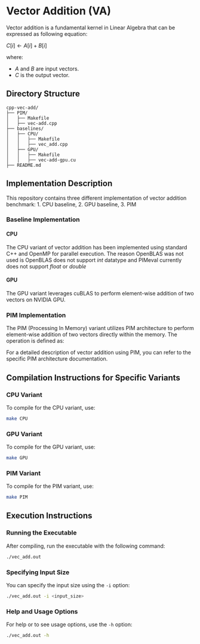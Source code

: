 # Vector Addition (VA)

Vector addition is a fundamental kernel in Linear Algebra that can be expressed as following equation:

$C[i] \leftarrow A[i] + B[i]$

where:
- $A$ and $B$ are input vectors.
- $C$ is the output vector.

## Directory Structure
```
cpp-vec-add/
├── PIM/
│   ├── Makefile
│   ├── vec-add.cpp
├── baselines/
│   ├── CPU/
│   │   ├── Makefile
│   │   ├── vec_add.cpp
│   ├── GPU/
│   │   ├── Makefile
│   │   ├── vec-add-gpu.cu
├── README.md
```

## Implementation Description

This repository contains three different implementation of vector addition benchmark: 1. CPU baseline, 2. GPU baseline, 3. PIM

### Baseline Implementation

#### CPU

The CPU variant of vector addition has been implemented using standard C++ and OpenMP for parallel execution. The reason OpenBLAS was not used is OpenBLAS does not support $int$ datatype and PIMeval currently does not support $float$ or $double$

#### GPU

The GPU variant leverages cuBLAS to perform element-wise addition of two vectors on NVIDIA GPU.

### PIM Implementation

The PIM (Processing In Memory) variant utilizes PIM architecture to perform element-wise addition of two vectors directly within the memory. The operation is defined as:

For a detailed description of vector addition using PIM, you can refer to the specific PIM architecture documentation.
  
## Compilation Instructions for Specific Variants

### CPU Variant

To compile for the CPU variant, use:

```bash
make CPU
```

### GPU Variant

To compile for the GPU variant, use:

```bash
make GPU
```

### PIM Variant

To compile for the PIM variant, use:

```bash
make PIM
```

## Execution Instructions

### Running the Executable

After compiling, run the executable with the following command:

```bash
./vec_add.out
```

### Specifying Input Size

You can specify the input size using the `-i` option:

```bash
./vec_add.out -i <input_size>
```

### Help and Usage Options

For help or to see usage options, use the `-h` option:

```bash
./vec_add.out -h
```
